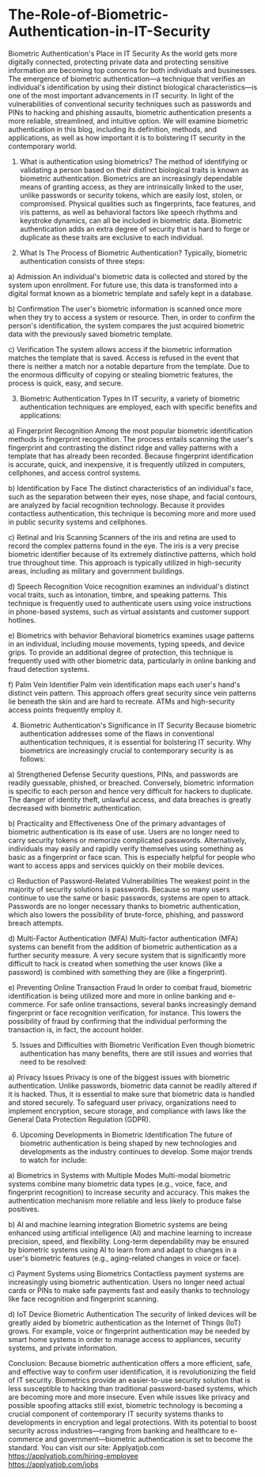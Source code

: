 # The-Role-of-Biometric-Authentication-in-IT-Security
Biometric Authentication's Place in IT Security
As the world gets more digitally connected, protecting private data and protecting sensitive information are becoming top concerns for both individuals and businesses. The emergence of biometric authentication—a technique that verifies an individual's identification by using their distinct biological characteristics—is one of the most important advancements in IT security. In light of the vulnerabilities of conventional security techniques such as passwords and PINs to hacking and phishing assaults, biometric authentication presents a more reliable, streamlined, and intuitive option. We will examine biometric authentication in this blog, including its definition, methods, and applications, as well as how important it is to bolstering IT security in the contemporary world.

1. What is authentication using biometrics?
The method of identifying or validating a person based on their distinct biological traits is known as biometric authentication. Biometrics are an increasingly dependable means of granting access, as they are intrinsically linked to the user, unlike passwords or security tokens, which are easily lost, stolen, or compromised. Physical qualities such as fingerprints, face features, and iris patterns, as well as behavioral factors like speech rhythms and keystroke dynamics, can all be included in biometric data. Biometric authentication adds an extra degree of security that is hard to forge or duplicate as these traits are exclusive to each individual.

2. What Is The Process of Biometric Authentication?
Typically, biometric authentication consists of three steps:

 a) Admission
 An individual's biometric data is collected and stored by the system upon enrollment. For future use, this data is transformed into a digital format known as a biometric template and 
 safely kept in a database.

 b) Confirmation
 The user's biometric information is scanned once more when they try to access a system or resource. Then, in order to confirm the person's identification, the system compares the just 
 acquired biometric data with the previously saved biometric template.

 c) Verification
 The system allows access if the biometric information matches the template that is saved. Access is refused in the event that there is neither a match nor a notable departure from the 
 template.
 Due to the enormous difficulty of copying or stealing biometric features, the process is quick, easy, and secure.

3. Biometric Authentication Types
In IT security, a variety of biometric authentication techniques are employed, each with specific benefits and applications:

a) Fingerprint Recognition
Among the most popular biometric identification methods is fingerprint recognition. The process entails scanning the user's fingerprint and contrasting the distinct ridge and valley patterns with a template that has already been recorded. Because fingerprint identification is accurate, quick, and inexpensive, it is frequently utilized in computers, cellphones, and access control systems.

b) Identification by Face
The distinct characteristics of an individual's face, such as the separation between their eyes, nose shape, and facial contours, are analyzed by facial recognition technology. Because it provides contactless authentication, this technique is becoming more and more used in public security systems and cellphones. 

c) Retinal and Iris Scanning
Scanners of the iris and retina are used to record the complex patterns found in the eye. The iris is a very precise biometric identifier because of its extremely distinctive patterns, which hold true throughout time. This approach is typically utilized in high-security areas, including as military and government buildings.

d) Speech Recognition
Voice recognition examines an individual's distinct vocal traits, such as intonation, timbre, and speaking patterns. This technique is frequently used to authenticate users using voice instructions in phone-based systems, such as virtual assistants and customer support hotlines.

e) Biometrics with behavior
Behavioral biometrics examines usage patterns in an individual, including mouse movements, typing speeds, and device grips. To provide an additional degree of protection, this technique is frequently used with other biometric data, particularly in online banking and fraud detection systems.

f) Palm Vein Identifier
Palm vein identification maps each user's hand's distinct vein pattern. This approach offers great security since vein patterns lie beneath the skin and are hard to recreate. ATMs and high-security access points frequently employ it.

4. Biometric Authentication's Significance in IT Security
Because biometric authentication addresses some of the flaws in conventional authentication techniques, it is essential for bolstering IT security. Why biometrics are increasingly crucial to contemporary security is as follows:

a) Strengthened Defense
Security questions, PINs, and passwords are readily guessable, phished, or breached. Conversely, biometric information is specific to each person and hence very difficult for hackers to duplicate. The danger of identity theft, unlawful access, and data breaches is greatly decreased with biometric authentication.

b) Practicality and Effectiveness
One of the primary advantages of biometric authentication is its ease of use. Users are no longer need to carry security tokens or memorize complicated passwords. Alternatively, individuals may easily and rapidly verify themselves using something as basic as a fingerprint or face scan. This is especially helpful for people who want to access apps and services quickly on their mobile devices.

c) Reduction of Password-Related Vulnerabilities
The weakest point in the majority of security solutions is passwords. Because so many users continue to use the same or basic passwords, systems are open to attack. Passwords are no longer necessary thanks to biometric authentication, which also lowers the possibility of brute-force, phishing, and password breach attempts.

d) Multi-Factor Authentication (MFA)
Multi-factor authentication (MFA) systems can benefit from the addition of biometric authentication as a further security measure. A very secure system that is significantly more difficult to hack is created when something the user knows (like a password) is combined with something they are (like a fingerprint).

e) Preventing Online Transaction Fraud
In order to combat fraud, biometric identification is being utilized more and more in online banking and e-commerce. For safe online transactions, several banks increasingly demand fingerprint or face recognition verification, for instance. This lowers the possibility of fraud by confirming that the individual performing the transaction is, in fact, the account holder.

5. Issues and Difficulties with Biometric Verification
Even though biometric authentication has many benefits, there are still issues and worries that need to be resolved:

a) Privacy Issues
Privacy is one of the biggest issues with biometric authentication. Unlike passwords, biometric data cannot be readily altered if it is hacked. Thus, it is essential to make sure that biometric data is handled and stored securely. To safeguard user privacy, organizations need to implement encryption, secure storage, and compliance with laws like the General Data Protection Regulation (GDPR).

6. Upcoming Developments in Biometric Identification
The future of biometric authentication is being shaped by new technologies and developments as the industry continues to develop. Some major trends to watch for include:

a) Biometrics in Systems with Multiple Modes
Multi-modal biometric systems combine many biometric data types (e.g., voice, face, and fingerprint recognition) to increase security and accuracy. This makes the authentication mechanism more reliable and less likely to produce false positives.

b) AI and machine learning integration
Biometric systems are being enhanced using artificial intelligence (AI) and machine learning to increase precision, speed, and flexibility. Long-term dependability may be ensured by biometric systems using AI to learn from and adapt to changes in a user's biometric features (e.g., aging-related changes in voice or face).

c) Payment Systems using Biometrics
Contactless payment systems are increasingly using biometric authentication. Users no longer need actual cards or PINs to make safe payments fast and easily thanks to technology like face recognition and fingerprint scanning.

d) IoT Device Biometric Authentication
The security of linked devices will be greatly aided by biometric authentication as the Internet of Things (IoT) grows. For example, voice or fingerprint authentication may be needed by smart home systems in order to manage access to appliances, security systems, and private information.

Conclusion:
Because biometric authentication offers a more efficient, safe, and effective way to confirm user identification, it is revolutionizing the field of IT security. Biometrics provide an easier-to-use security solution that is less susceptible to hacking than traditional password-based systems, which are becoming more and more insecure. Even while issues like privacy and possible spoofing attacks still exist, biometric technology is becoming a crucial component of contemporary IT security systems thanks to developments in encryption and legal protections. With its potential to boost security across industries—ranging from banking and healthcare to e-commerce and government—biometric authentication is set to become the standard.
You can visit our site: Applyatjob.com<br>
 https://applyatjob.com/hiring-employee<br>
https://applyatjob.com/jobs
